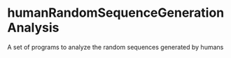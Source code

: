 # humanRandomSequenceGenerationAnalysis

A set of programs to analyze the random sequences generated by humans

